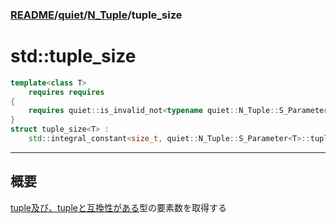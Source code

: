 ### [README](../../../README.md)/[quiet](../../quiet.md)/[N_Tuple](N_Tuple.md)/tuple_size

# std::tuple_size

```　C++
template<class T>
    requires requires
{
    requires quiet::is_invalid_not<typename quiet::N_Tuple::S_Parameter<T>::tuple>;
}
struct tuple_size<T> :
    std::integral_constant<size_t, quiet::N_Tuple::S_Parameter<T>::tuple::size> {};
```
***
## 概要
<a href=N_Tuple.md#tuple及び互換性について 
style="text-decoration:underline;" 
span title="tuple及び互換性について
    以下のいずれかを満たす事
1.[tuple_t,tuple_tp,tuple_v,tuple_vp]型である&#13;&#10;
2.メンバー型に[tuple]が宣言されている、
    かつその型が条件１を満たす&#13;&#10;
3.[N_Tuple::S_Parameter]にて特殊化されている、
    かつ[N_Tuple::S_Parameter::tuple]が条件１を満たす
">tuple及び、tupleと互換性がある</span></a>型</span></a>の要素数を取得する

